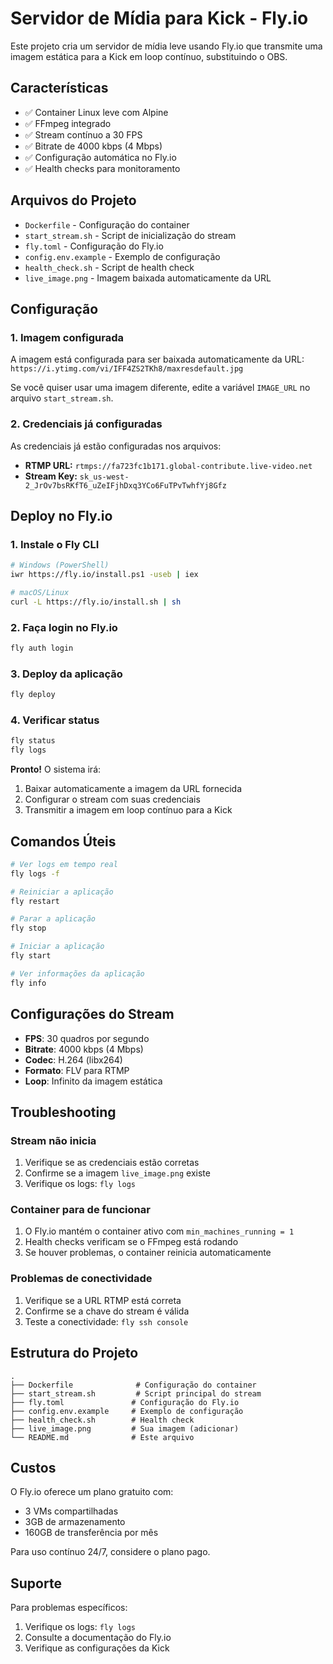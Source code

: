 # Servidor de Mídia para Kick - Fly.io

Este projeto cria um servidor de mídia leve usando Fly.io que transmite uma imagem estática para a Kick em loop contínuo, substituindo o OBS.

## Características

- ✅ Container Linux leve com Alpine
- ✅ FFmpeg integrado
- ✅ Stream contínuo a 30 FPS
- ✅ Bitrate de 4000 kbps (4 Mbps)
- ✅ Configuração automática no Fly.io
- ✅ Health checks para monitoramento

## Arquivos do Projeto

- `Dockerfile` - Configuração do container
- `start_stream.sh` - Script de inicialização do stream
- `fly.toml` - Configuração do Fly.io
- `config.env.example` - Exemplo de configuração
- `health_check.sh` - Script de health check
- `live_image.png` - Imagem baixada automaticamente da URL

## Configuração

### 1. Imagem configurada

A imagem está configurada para ser baixada automaticamente da URL: `https://i.ytimg.com/vi/IFF4ZS2TKh8/maxresdefault.jpg`

Se você quiser usar uma imagem diferente, edite a variável `IMAGE_URL` no arquivo `start_stream.sh`.

### 2. Credenciais já configuradas

As credenciais já estão configuradas nos arquivos:
- **RTMP URL:** `rtmps://fa723fc1b171.global-contribute.live-video.net`
- **Stream Key:** `sk_us-west-2_JrOv7bsRKfT6_uZeIFjhDxq3YCo6FuTPvTwhfYj8Gfz`

## Deploy no Fly.io

### 1. Instale o Fly CLI

```bash
# Windows (PowerShell)
iwr https://fly.io/install.ps1 -useb | iex

# macOS/Linux
curl -L https://fly.io/install.sh | sh
```

### 2. Faça login no Fly.io

```bash
fly auth login
```

### 3. Deploy da aplicação

```bash
fly deploy
```

### 4. Verificar status

```bash
fly status
fly logs
```

**Pronto!** O sistema irá:
1. Baixar automaticamente a imagem da URL fornecida
2. Configurar o stream com suas credenciais
3. Transmitir a imagem em loop contínuo para a Kick

## Comandos Úteis

```bash
# Ver logs em tempo real
fly logs -f

# Reiniciar a aplicação
fly restart

# Parar a aplicação
fly stop

# Iniciar a aplicação
fly start

# Ver informações da aplicação
fly info
```

## Configurações do Stream

- **FPS**: 30 quadros por segundo
- **Bitrate**: 4000 kbps (4 Mbps)
- **Codec**: H.264 (libx264)
- **Formato**: FLV para RTMP
- **Loop**: Infinito da imagem estática

## Troubleshooting

### Stream não inicia
1. Verifique se as credenciais estão corretas
2. Confirme se a imagem `live_image.png` existe
3. Verifique os logs: `fly logs`

### Container para de funcionar
1. O Fly.io mantém o container ativo com `min_machines_running = 1`
2. Health checks verificam se o FFmpeg está rodando
3. Se houver problemas, o container reinicia automaticamente

### Problemas de conectividade
1. Verifique se a URL RTMP está correta
2. Confirme se a chave do stream é válida
3. Teste a conectividade: `fly ssh console`

## Estrutura do Projeto

```
.
├── Dockerfile              # Configuração do container
├── start_stream.sh         # Script principal do stream
├── fly.toml               # Configuração do Fly.io
├── config.env.example     # Exemplo de configuração
├── health_check.sh        # Health check
├── live_image.png         # Sua imagem (adicionar)
└── README.md              # Este arquivo
```

## Custos

O Fly.io oferece um plano gratuito com:
- 3 VMs compartilhadas
- 3GB de armazenamento
- 160GB de transferência por mês

Para uso contínuo 24/7, considere o plano pago.

## Suporte

Para problemas específicos:
1. Verifique os logs: `fly logs`
2. Consulte a documentação do Fly.io
3. Verifique as configurações da Kick
